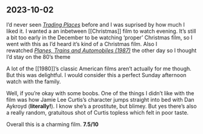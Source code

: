 ## 2023-10-02

I’d never seen [_Trading Places_](https://www.justwatch.com/uk/movie/trading-places) before and I was suprised by how much I liked it. I wanted a an inbetween [[Christmas]] film to watch evening. It’s still a bit too early in the December to be watching ‘proper’ Christmas film, so I went with this as I’d heard it’s kind of a Christmas film. Also I rewatched [_Planes, Trains and Automobiles (1987)_](https://www.justwatch.com/uk/movie/planes-trains-and-automobiles) the other day so I thought I’d stay on the 80’s theme

A lot of the [[1980]]’s classic American films aren’t actually for me though. But this was delightful. I would consider this a perfect Sunday afternoon watch with the family.

Well, if you’re okay with some boobs. One of the things I didn’t like with the film was how Jamie Lee Curtis’s character jumps straight into bed with Dan Aykroyd (**literally!**). I know she’s a prostitute, but blimey. But yes there’s also a really random, gratuitous shot of Curtis topless which felt in poor taste.

Overall this is a charming film. **7.5/10**